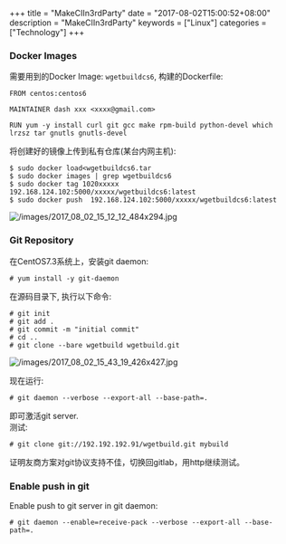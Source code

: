 +++
title = "MakeCIIn3rdParty"
date = "2017-08-02T15:00:52+08:00"
description = "MakeCIIn3rdParty"
keywords = ["Linux"]
categories = ["Technology"]
+++
### Docker Images
需要用到的Docker Image: `wgetbuildcs6`, 构建的Dockerfile:    

```
FROM centos:centos6

MAINTAINER dash xxx <xxxx@gmail.com>

RUN yum -y install curl git gcc make rpm-build python-devel which lrzsz tar gnutls gnutls-devel
```
将创建好的镜像上传到私有仓库(某台内网主机):    

```
$ sudo docker load<wgetbuildcs6.tar
$ sudo docker images | grep wgetbuildcs6
$ sudo docker tag 1020xxxxx 192.168.124.102:5000/xxxxx/wgetbuildcs6:latest
$ sudo docker push  192.168.124.102:5000/xxxxx/wgetbuildcs6:latest
```

![/images/2017_08_02_15_12_12_484x294.jpg](/images/2017_08_02_15_12_12_484x294.jpg)

### Git Repository
在CentOS7.3系统上，安装git daemon:    

```
# yum install -y git-daemon
```

在源码目录下, 执行以下命令:    

```
# git init
# git add .
# git commit -m "initial commit"
# cd ..
# git clone --bare wgetbuild wgetbuild.git
```

![/images/2017_08_02_15_43_19_426x427.jpg](/images/2017_08_02_15_43_19_426x427.jpg)

现在运行:    

```
# git daemon --verbose --export-all --base-path=.
```
即可激活git server.  
测试:    

```
# git clone git://192.192.192.91/wgetbuild.git mybuild
``` 

证明友商方案对git协议支持不佳，切换回gitlab，用http继续测试。     


### Enable push in git
Enable push to git server in git daemon:   

```
# git daemon --enable=receive-pack --verbose --export-all --base-path=.
```
